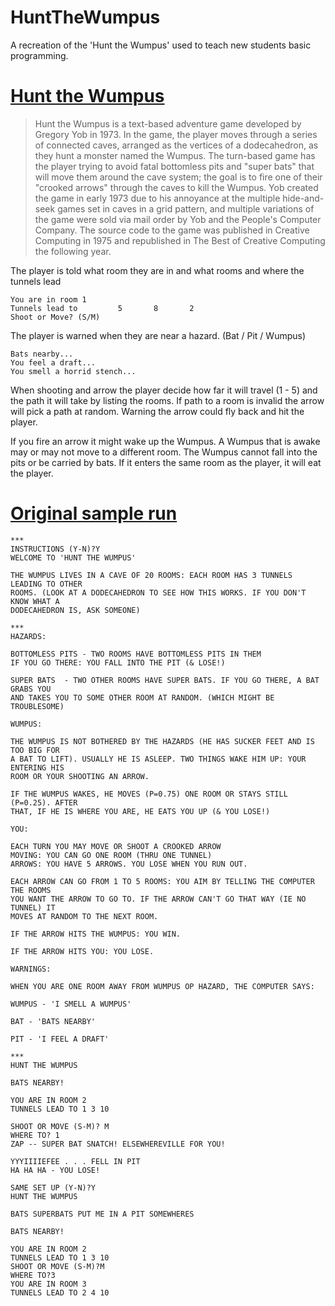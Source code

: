 # HuntTheWumpus
A recreation of the 'Hunt the Wumpus' used to teach new students basic programming.

# [Hunt the Wumpus](https://en.wikipedia.org/wiki/Hunt_the_Wumpus)

> Hunt the Wumpus is a text-based adventure game developed by Gregory Yob in 1973. In the game, the player moves through a series of connected caves, arranged as the vertices of a dodecahedron, as they hunt a monster named the Wumpus. The turn-based game has the player trying to avoid fatal bottomless pits and "super bats" that will move them around the cave system; the goal is to fire one of their "crooked arrows" through the caves to kill the Wumpus. Yob created the game in early 1973 due to his annoyance at the multiple hide-and-seek games set in caves in a grid pattern, and multiple variations of the game were sold via mail order by Yob and the People's Computer Company. The source code to the game was published in Creative Computing in 1975 and republished in The Best of Creative Computing the following year.

The player is told what room they are in and what rooms and where the tunnels lead

```
You are in room 1 
Tunnels lead to         5       8       2
Shoot or Move? (S/M) 
```

The player is warned when they are near a hazard. (Bat / Pit / Wumpus)

```
Bats nearby...
You feel a draft...
You smell a horrid stench...
```

When shooting and arrow the player decide how far it will travel (1 - 5) and the path it will take by listing the rooms. If path to a room is invalid the arrow will pick a path at random. Warning the arrow could fly back and hit the player.

If you fire an arrow it might wake up the Wumpus. A Wumpus that is awake may or may not move to a different room. The Wumpus cannot fall into the pits or be carried by bats. If it enters the same room as the player, it will eat the player.

# [Original sample run](https://www.atariarchives.org/bcc1/showpage.php?page=248)

```
***
INSTRUCTIONS (Y-N)?Y
WELCOME TO 'HUNT THE WUMPUS'

THE WUMPUS LIVES IN A CAVE OF 20 ROOMS: EACH ROOM HAS 3 TUNNELS LEADING TO OTHER
ROOMS. (LOOK AT A DODECAHEDRON TO SEE HOW THIS WORKS. IF YOU DON'T KNOW WHAT A
DODECAHEDRON IS, ASK SOMEONE)

***
HAZARDS:

BOTTOMLESS PITS - TWO ROOMS HAVE BOTTOMLESS PITS IN THEM
IF YOU GO THERE: YOU FALL INTO THE PIT (& LOSE!)

SUPER BATS  - TWO OTHER ROOMS HAVE SUPER BATS. IF YOU GO THERE, A BAT GRABS YOU
AND TAKES YOU TO SOME OTHER ROOM AT RANDOM. (WHICH MIGHT BE TROUBLESOME)

WUMPUS:

THE WUMPUS IS NOT BOTHERED BY THE HAZARDS (HE HAS SUCKER FEET AND IS TOO BIG FOR
A BAT TO LIFT). USUALLY HE IS ASLEEP. TWO THINGS WAKE HIM UP: YOUR ENTERING HIS
ROOM OR YOUR SHOOTING AN ARROW.

IF THE WUMPUS WAKES, HE MOVES (P=0.75) ONE ROOM OR STAYS STILL (P=0.25). AFTER
THAT, IF HE IS WHERE YOU ARE, HE EATS YOU UP (& YOU LOSE!)

YOU:

EACH TURN YOU MAY MOVE OR SHOOT A CROOKED ARROW 
MOVING: YOU CAN GO ONE ROOM (THRU ONE TUNNEL)
ARROWS: YOU HAVE 5 ARROWS. YOU LOSE WHEN YOU RUN OUT.

EACH ARROW CAN GO FROM 1 TO 5 ROOMS: YOU AIM BY TELLING THE COMPUTER THE ROOMS
YOU WANT THE ARROW TO GO TO. IF THE ARROW CAN'T GO THAT WAY (IE NO TUNNEL) IT
MOVES AT RANDOM TO THE NEXT ROOM.

IF THE ARROW HITS THE WUMPUS: YOU WIN.

IF THE ARROW HITS YOU: YOU LOSE.

WARNINGS:

WHEN YOU ARE ONE ROOM AWAY FROM WUMPUS OP HAZARD, THE COMPUTER SAYS:

WUMPUS - 'I SMELL A WUMPUS'

BAT - 'BATS NEARBY'

PIT - 'I FEEL A DRAFT'

***
HUNT THE WUMPUS

BATS NEARBY!

YOU ARE IN ROOM 2
TUNNELS LEAD TO 1 3 10

SHOOT OR MOVE (S-M)? M
WHERE TO? 1
ZAP -- SUPER BAT SNATCH! ELSEWHEREVILLE FOR YOU!

YYYIIIIEFEE . . . FELL IN PIT
HA HA HA - YOU LOSE!

SAME SET UP (Y-N)?Y
HUNT THE WUMPUS

BATS SUPERBATS PUT ME IN A PIT SOMEWHERES

BATS NEARBY!

YOU ARE IN ROOM 2
TUNNELS LEAD TO 1 3 10
SHOOT OR MOVE (S-M)?M
WHERE TO?3
YOU ARE IN ROOM 3
TUNNELS LEAD TO 2 4 10
```
